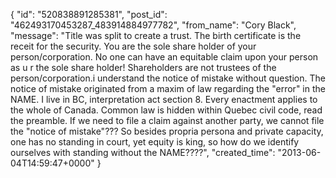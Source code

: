  {
   "id": "520838891285381",
   "post_id": "462493170453287_483914884977782",
   "from_name": "Cory Black",
   "message": "Title was split to create a trust. The birth certificate is the receit for the security. You are the sole share holder of your person/corporation. No one can have an equitable claim upon your person as u r the sole share holder! Shareholders are not trustees of the person/corporation.i understand the notice of mistake without question. The notice of mistake originated from a maxim of law regarding the \"error\" in the NAME. I live in BC, interpretation act section 8. Every enactment applies to the whole of Canada. Common law is hidden within Quebec civil code, read the preamble. If we need to file a claim against another party, we cannot file the \"notice of mistake\"??? So besides propria persona and private capacity, one has no standing in court, yet equity is king, so how do we identify ourselves with standing without the NAME????",
   "created_time": "2013-06-04T14:59:47+0000"
 }
